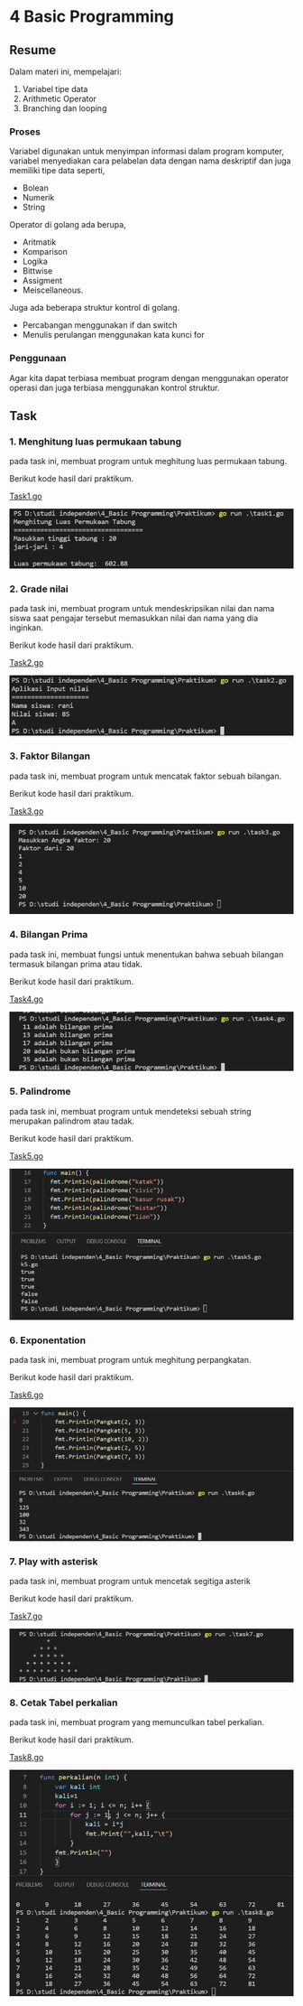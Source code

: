 # 4 Basic Programming

## Resume
Dalam materi ini, mempelajari:

1. Variabel tipe data
2. Arithmetic Operator 
3. Branching dan looping

### Proses
Variabel digunakan untuk menyimpan informasi dalam program komputer, variabel menyediakan cara pelabelan data dengan nama deskriptif dan juga memiliki tipe data seperti,
  - Bolean 
  - Numerik 
  - String 

Operator di golang ada berupa,
  - Aritmatik
  - Komparison
  - Logika
  - Bittwise
  - Assigment 
  - Meiscellaneous.

Juga ada beberapa struktur kontrol di golang.
  - Percabangan menggunakan if dan switch
  - Menulis perulangan menggunakan kata kunci for

### Penggunaan 
Agar kita dapat terbiasa membuat program dengan menggunakan operator operasi dan juga terbiasa menggunakan kontrol struktur.

## Task
### 1. Menghitung luas permukaan tabung
pada task ini, membuat program untuk meghitung luas permukaan tabung.

Berikut kode hasil dari praktikum.

[Task1.go](https://github.com/maharaniramadani/go_maharani_ramadani/blob/bc82aa1f10d748e259f1988a1a26744d3c3472fb/4_Basic%20Programming/Praktikum/task1.go)

![Hasil task 1](https://github.com/maharaniramadani/go_maharani_ramadani/blob/bc82aa1f10d748e259f1988a1a26744d3c3472fb/4_Basic%20Programming/Screenshot/Task1.png)

### 2. Grade nilai
pada task ini, membuat program untuk mendeskripsikan nilai dan nama siswa saat pengajar tersebut memasukkan nilai dan nama yang dia inginkan.

Berikut kode hasil dari praktikum.

[Task2.go](https://github.com/maharaniramadani/go_maharani_ramadani/blob/bc82aa1f10d748e259f1988a1a26744d3c3472fb/4_Basic%20Programming/Praktikum/task2.go)

![alt text](https://github.com/maharaniramadani/go_maharani_ramadani/blob/bc82aa1f10d748e259f1988a1a26744d3c3472fb/4_Basic%20Programming/Screenshot/task2.png)

### 3. Faktor Bilangan
pada task ini, membuat program untuk mencatak faktor sebuah bilangan.

Berikut kode hasil dari praktikum.

[Task3.go](https://github.com/maharaniramadani/go_maharani_ramadani/blob/bc82aa1f10d748e259f1988a1a26744d3c3472fb/4_Basic%20Programming/Praktikum/task3.go)

![alt text](https://github.com/maharaniramadani/go_maharani_ramadani/blob/bc82aa1f10d748e259f1988a1a26744d3c3472fb/4_Basic%20Programming/Screenshot/Task3.png)

### 4. Bilangan Prima
pada task ini, membuat fungsi untuk menentukan bahwa sebuah bilangan termasuk bilangan prima atau tidak.

Berikut kode hasil dari praktikum.

[Task4.go](https://github.com/maharaniramadani/go_maharani_ramadani/blob/bc82aa1f10d748e259f1988a1a26744d3c3472fb/4_Basic%20Programming/Praktikum/task4.go)

![alt text](https://github.com/maharaniramadani/go_maharani_ramadani/blob/bc82aa1f10d748e259f1988a1a26744d3c3472fb/4_Basic%20Programming/Screenshot/Task4.png)

### 5. Palindrome
pada task ini, membuat program untuk mendeteksi sebuah string merupakan palindrom atau tadak.

Berikut kode hasil dari praktikum.

[Task5.go](https://github.com/maharaniramadani/go_maharani_ramadani/blob/bc82aa1f10d748e259f1988a1a26744d3c3472fb/4_Basic%20Programming/Praktikum/task5.go)

![alt text](https://github.com/maharaniramadani/go_maharani_ramadani/blob/bc82aa1f10d748e259f1988a1a26744d3c3472fb/4_Basic%20Programming/Screenshot/Task5.png)

### 6. Exponentation
pada task ini, membuat program untuk meghitung perpangkatan.

Berikut kode hasil dari praktikum.

[Task6.go](https://github.com/maharaniramadani/go_maharani_ramadani/blob/bc82aa1f10d748e259f1988a1a26744d3c3472fb/4_Basic%20Programming/Praktikum/task6.go)

![alt text](https://github.com/maharaniramadani/go_maharani_ramadani/blob/bc82aa1f10d748e259f1988a1a26744d3c3472fb/4_Basic%20Programming/Screenshot/Task6.png)

### 7. Play with asterisk
pada task ini, membuat program untuk mencetak segitiga asterik

Berikut kode hasil dari praktikum.

[Task7.go](https://github.com/maharaniramadani/go_maharani_ramadani/blob/bc82aa1f10d748e259f1988a1a26744d3c3472fb/4_Basic%20Programming/Praktikum/task7.go)

![alt text](https://github.com/maharaniramadani/go_maharani_ramadani/blob/bc82aa1f10d748e259f1988a1a26744d3c3472fb/4_Basic%20Programming/Screenshot/Task7.png)

### 8. Cetak Tabel perkalian
pada task ini, membuat program yang memunculkan tabel perkalian.

Berikut kode hasil dari praktikum.

[Task8.go](https://github.com/maharaniramadani/go_maharani_ramadani/blob/bc82aa1f10d748e259f1988a1a26744d3c3472fb/4_Basic%20Programming/Praktikum/task8.go)

![alt text](https://github.com/maharaniramadani/go_maharani_ramadani/blob/bc82aa1f10d748e259f1988a1a26744d3c3472fb/4_Basic%20Programming/Screenshot/task8.png)
